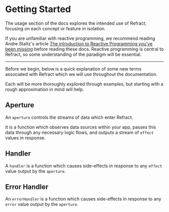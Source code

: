 # Getting Started

The usage section of the docs explores the intended use of Refract, focusing on each concept or feature in isolation.

If you are unfamiliar with reactive programming, we recommend reading Andre Staltz's article [The introduction to Reactive Programming you've been missing](https://gist.github.com/staltz/868e7e9bc2a7b8c1f754) before reading these docs. Reactive programming is central to Refract, so some understanding of the paradigm will be essential.

---

Before we begin, below is a quick explanation of some new terms associated with Refract which we will use throughout the documentation.

Each will be more thoroughly explored through examples, but starting with a rough approximation in mind will help.

## Aperture

An `aperture` controls the streams of data which enter Refract.

It is a function which observes data sources within your app, passes this data through any necessary logic flows, and outputs a stream of `effect` values in response.

## Handler

A `handler` is a function which causes side-effects in response to any `effect` value output by the `aperture`.

## Error Handler

An `errorHandler` is a function which causes side-effects in response to any `error` value output by the `aperture`.
